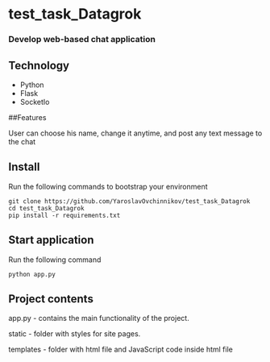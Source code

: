 # test_task_Datagrok
### Develop web-based chat application
## Technology

- Python
- Flask
- SocketIo

##Features

User can choose his name, change it anytime, and post any text message to the chat

## Install

Run the following commands to bootstrap your environment
```   
git clone https://github.com/YaroslavOvchinnikov/test_task_Datagrok
cd test_task_Datagrok
pip install -r requirements.txt
```

## Start application

Run the following command
```
python app.py
```

## Project contents

app.py - contains the main functionality of the project.

static - folder with styles for site pages.

templates - folder with html file and JavaScript code inside html file
